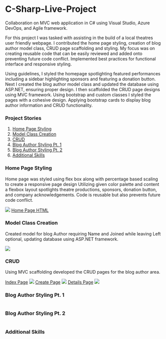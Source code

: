 # C-Sharp-Live-Project
Collaboration on MVC web application in C# using Visual Studio, Azure DevOps, and Agile framework.

<p>For this project I was tasked with assisting in the build of a local theatres user friendly webpage. I contributed the home page styling, creation of blog author model class, CRUD page scaffolding and styling. My focus was on creating reusable code that can be easily reviewed and added onto preventing future code conflict. Implemented best practices for functional interface and responsive styling.</p>

<p>Using guidelines, I styled the homepage spotlighting featured performances including a sidebar highlighting sponsors and featuring a donation button. Next I created the blog author model class and updated the database using ASP.NET, ensuring proper design. I then scaffolded the CRUD page designs using MVC framework. Using bootstrap and custom classes I styled the pages with a cohesive design. Applying bootstrap cards to display blog author information and CRUD functionality.</p>

<h3>Project Stories</h3>
<ol>
    <li><a href="#home">Home Page Styling</a></li>
    <li><a href="#model">Model Class Creation</a></li>
    <li><a href="#crud">CRUD</a></li>
    <li><a href="#part1">Blog Author Styling Pt. 1</a></li>
    <li><a href="#part2">Blog Author Styling Pt. 2</a></li>
    <li><a href="#skills">Additional Skills</a></li>
</ol>

<h3 id="home">Home Page Styling</h3>
<p>Home page was styled using flex box along with percentage based scaling to create a responsive page design Utilizing given color palette and content a flexbox layout spotlights theatre productions, sponsors, donation button, and company acknowledgements. Code is reusable but also prevents future code conflict.</p>
<img src="code-snippets/home-page-css.png">
<a href="code-snippets/home-page-html.png">Home Page HTML</a>

<h3 id="model">Model Class Creation</h3>
<p>Created model for blog Author requiring Name and Joined while leaving Left optional, updating database using ASP.NET framework.</p>
<img src="code-snippets/model.png">

<h3 id="crud">CRUD</h3>
<p>Using MVC scaffolding developed the CRUD pages for the blog author area.</p>
<a href="code-snippets/blog-author-index.png">Index Page</a>
<img src="code-snippets/blog-author-index.png">
<a href="code-snippets/create-page.png">Create Page</a>
<img src="code-snippets/create-page.png">
<a href="code-snippets/details-page.png">Details Page</a>
<img src="code-snippets/details-page.png">


<h3 id="part1">Blog Author Styling Pt. 1</h3>
<img src="">

<h3 id="part2">Blog Author Styling Pt. 2</h3>
<img src="">

<h3 id="skills">Additional Skills</h3>